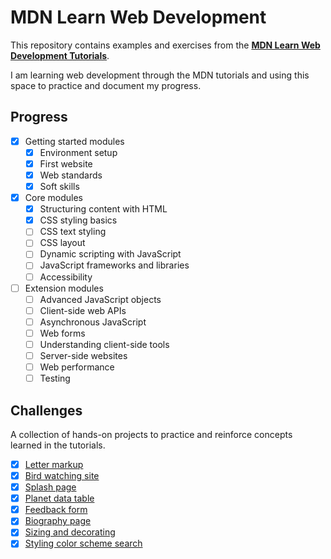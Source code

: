 # MDN Learn Web Development

This repository contains examples and exercises from the [**MDN Learn Web Development Tutorials**](https://developer.mozilla.org/en-US/docs/Learn_web_development).

I am learning web development through the MDN tutorials and using this space to practice and document my progress.

## Progress
- [x] Getting started modules
  - [x] Environment setup
  - [x] First website
  - [x] Web standards
  - [x] Soft skills
- [x] Core modules
  - [x] Structuring content with HTML
  - [x] CSS styling basics
  - [ ] CSS text styling
  - [ ] CSS layout
  - [ ] Dynamic scripting with JavaScript
  - [ ] JavaScript frameworks and libraries
  - [ ] Accessibility
- [ ] Extension modules
  - [ ] Advanced JavaScript objects
  - [ ] Client-side web APIs
  - [ ] Asynchronous JavaScript
  - [ ] Web forms
  - [ ] Understanding client-side tools
  - [ ] Server-side websites
  - [ ] Web performance
  - [ ] Testing

## Challenges

A collection of hands-on projects to practice and reinforce concepts learned in the tutorials.

- [x] [Letter markup](/challenge/01-letter-markup/)
- [x] [Bird watching site](/challenge/02-bird-watching-site/)
- [x] [Splash page](/challenge/03-splash-page/)
- [x] [Planet data table](/challenge/04-planet-data-table/)
- [x] [Feedback form](/challenge/05-feedback-form/)
- [x] [Biography page](/challenge/06-biography-page/)
- [x] [Sizing and decorating](/challenge/08-sizing-and-decorating/)
- [x] [Styling color scheme search](/challenge/09-styling-color-scheme-search/)